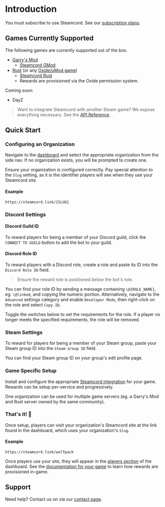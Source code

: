 # Introduction

You must subscribe to use Steamcord. See our [subscription plans](https://steamcord.io/#pricing).

## Games Currently Supported

The following games are currently supported out of the box.

* [Garry's Mod](https://gmod.facepunch.com/)
  * [Steamcord GMod](https://github.com/Steamcord/steamcord-gmod)
* [Rust](https://rust.facepunch.com/) (or any [Oxide/uMod game](https://umod.org/games))
  * [Steamcord Rust](https://github.com/Steamcord/steamcord-rust)
  * Rewards are provisioned via the Oxide permission system.

Coming soon:
* DayZ

> Want to integrate Steamcord with another Steam game? We expose everything necessary. See the
[API Reference](./api-reference/).

## Quick Start

### Configuring an Organization

Navigate to the [dashboard](https://steamcord.io/dashboard) and select the appropriate organization
from the side nav. If no organization exists, you will be prompted to create one.

Ensure your organization is configured correctly. Pay special attention to the `Slug` setting, as it 
is the identifier players will see when they use your Steamcord site.

#### Example

`https://steamcord.link/{SLUG}`

### Discord Settings

#### Discord Guild ID

To reward players for being a member of your Discord guild, click the `CONNECT TO GUILD` button to add
the bot to your guild.

#### Discord Role ID

To reward players with a Discord role, create a role and paste its ID into the `Discord Role ID` field.

> Ensure the reward role is positioned below the bot's role.

You can find your role ID by sending a message containing `\@{ROLE_NAME}`, eg. `\@linked`, and copying the numeric portion. Alternatively, navigate to the `Advanced` settings category and enable `Developer Mode`, then right-click on the role and select `Copy ID`.

Toggle the switches below to set the requirements for the role. If a player no longer meets the specified requirements, the role will be removed.

### Steam Settings

To reward for players for being a member of your Steam group, paste your Steam group  ID into the
`Steam Group ID` field.

You can find your Steam group ID on your group's edit profile page.

### Game Specific Setup

Install and configure the appropriate [Steamcord integration](#games-currently-supported) for your
game. Rewards can be setup per-service and progressively.

One organization can be used for multiple game servers (eg. a Garry's Mod and Rust server owned by
the same community).

### That's it! :tada:

Once setup, players can visit your organization's Steamcord site at the link found in the dashboard,
which uses your organization's `Slug`.

#### Example

`https://steamcord.link/wolfpack`

Once players use your site, they will appear in the
[players section](https://steamcord.io/dashboard/players) of the dashboard. See the
[documentation for your game](#games-currently-supported) to learn how rewards are provisioned
in-game.

## Support

Need help? Contact us on via our [contact page](https://steamcord.io/#contact).
